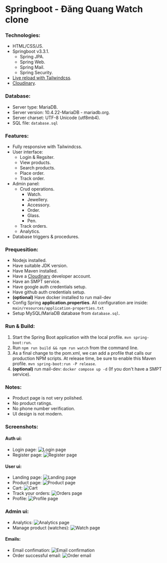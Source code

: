 # Springboot - Đăng Quang Watch clone
### Technologies:
- HTML/CSS/JS.
- Springboot v3.3.1.
  - Spring JPA.
  - Spring Web.
  - Spring Mail.
  - Spring Security.
- [Live reload with Tailwindcss](https://www.wimdeblauwe.com/blog/2022/08/27/thymeleaf-live-reload-with-spring-boot-and-tailwind-css/).
- [Cloudinary](https://console.cloudinary.com/).

### Database:
- Server type: MariaDB.
- Server version: 10.4.22-MariaDB - mariadb.org.
- Server charset: UTF-8 Unicode (utf8mb4).
- SQL file: `database.sql`

### Features:
- Fully responsive with Tailwindcss.
- User interface:
  - Login & Regsiter.
  - View products.
  - Search products.
  - Place order.
  - Track order.
- Admin panel:
  - Crud operations.
    - Watch.
    - Jewellery.
    - Accessory.
    - Order.
    - Glass.
    - Pen.
  - Track orders.
  - Analytics.
- Database triggers & procedures.

### Prequesition:
- Nodejs installed.
- Have suitable JDK version.
- Have Maven installed.
- Have a [Cloudinary](https://console.cloudinary.com/) developer account.
- Have an SMPT service.
- Have google auth credentials setup.
- Have github auth credentials setup.
- **(optional)** Have docker installed to run mail-dev
- Config Spring **application.properties**. All configuration are inside: `main/resources/application-properties.txt`
- Setup MySQL/MariaDB database from `database.sql`.

### Run & Build:

1. Start the Spring Boot application with the local profile. `mvn spring-boot:run`.
2. Run `npm run build && npm run watch` from the command line.
3. As a final change to the pom.xml, we can add a profile that calls our production NPM scripts. At release time, be sure to enable this Maven profile. `mvn spring-boot:run -P release`.
4. **(optional)** run mail-dev: `docker compose up -d` (If you don't have a SMPT service).

### Notes:
- Product page is not very polished.
- No product ratings.
- No phone number verification.
- UI design is not modern.

### Screenshots:
#### Auth ui:
- Login page:
![Login page](screenshots/login.png "Screenshot")
- Register page:
![Register page](screenshots/register.png "Screenshot")
#### User ui:
- Landing page:
![Landing page](screenshots/landing_page.png "Screenshot")
- Product page:
![Product page](screenshots/product_page.png "Screenshot")
- Cart:
![Cart](screenshots/cart.png "Screenshot")
- Track your orders:
![Orders page](screenshots/tracking_order.png "Screenshot")
- Profile:
![Profile page](screenshots/profile.png "Screenshot")
### Admin ui:
- Analytics:
![Analytics page](screenshots/admin_panel.png "Screenshot")
- Manage product (watches):
![Watch page](screenshots/manage_watchs.png "Screenshot")
#### Emails:
- Email confimation:
![Email confirmation](screenshots/email_confirmation.png "Screenshot")
- Order successful email:
![Order email](screenshots/email_order.png "Screenshot")
